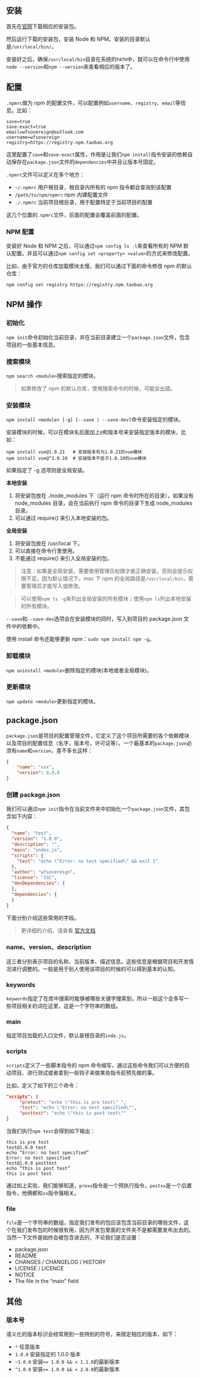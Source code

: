## 安装
首先在[官网](https://nodejs.org/en/#download)下载相应的安装包。

然后运行下载的安装包，安装 Node 和 NPM。安装的目录默认是`/usr/local/bin/`。

安装好之后，确保`/usr/local/bin`目录在系统的`PATH`中，就可以在命令行中使用`node --version`和`npm --version`来查看相应的版本了。

## 配置

`.npmrc`做为 npm 的配置文件，可以配置例如`username`、`registry`、`email`等信息。比如：

```
save=true
save-exact=true
email=wfsovereign@outlook.com
username=wfsovereign
registry=https://registry.npm.taobao.org
```

这里配置了`save`和`save-exact`属性，作用是让我们`npm install`指令安装的依赖自动保存在`package.json`文件的`dependencies`中并且让版本号固定。

`.npmrc`文件可以定义在多个地方：

* `~/.npmrc`  用户根目录，根目录内所有的 npm 指令都会查询到该配置
* `/path/to/npm/npmrc`  npm 内建配置文件
* `./.npmrc`  当前项目根目录，用于配置特定于当前项目的配置

这几个位置的`.npmrc`文件，后面的配置会覆盖前面的配置。

### NPM 配置

安装好 Node 和 NPM 之后，可以通过`npm config ls -l`来查看所有的 NPM 默认配置。并且可以通过`npm config set <property> <value>`的方式来修改配置。

比如，由于官方的仓库加载模块太慢，我们可以通过下面的命令修改 npm 的默认仓库：

`npm config set registry https://registry.npm.taobao.org`

## NPM 操作
### 初始化
`npm init`命令初始化当前目录，并在当前目录建立一个`package.json`文件，包含项目的一些基本信息。

### 搜索模块
`npm search <module>`搜索指定的模块。

> 如果修改了 npm 的默认仓库，使用搜索命令的时候，可能会出错。

### 安装模块
`npm install <module> [-g] [--save | --save-dev]`命令安装指定的模块。

安装模块的时候，可以在模块名后面加上`@`和版本号来安装指定版本的模块，比如：

```shell
npm install vue@1.0.21   # 安装版本号为1.0.21的vue模块
npm install vue@^1.0.10  # 安装版本不低于1.0.10的vue模块
```

如果指定了 -g 选项则是全局安装。

**本地安装**

1. 将安装包放在 ./node_modules 下（运行 npm 命令时所在的目录），如果没有 node_modules 目录，会在当前执行 npm 命令的目录下生成 node_modules 目录。
2. 可以通过 require() 来引入本地安装的包。

**全局安装**

1. 将安装包放在 /usr/local 下。
2. 可以直接在命令行里使用。
3. 不能通过 require() 来引入全局安装的包。

> 注意：如果是全局安装，需要使用管理员权限才能正确安装，否则会提示权限不足。因为默认情况下，mac 下 npm 的全局路径是`/usr/local/bin`，需要管理员才能写入或修改。

> 可以使用`npm ls -g`来列出全局安装的所有模块；使用`npm ls`列出本地安装的所有模块。

`--save`和`--save-dev`选项会在安装模块的同时，写入到项目的 package.json 文件中的依赖中。

使用 install 命令还能够更新 npm：`sudo npm install npm -g`。


### 卸载模块
`npm uninstall <module>`删除指定的模块(本地或者全局模块)。

### 更新模块
`npm update <module>`更新指定的模块。


## package.json

`package.json`是项目的配置管理文件，它定义了这个项目所需要的各个依赖模块以及项目的配置信息（名字，版本号，许可证等）。一个最基本的`package.json`必须有`name`和`version`，差不多长这样：

```json
{
	"name": "xxx",
	"version": 0.0.0
}
```

### 创建 package.json

我们可以通过`npm init`指令在当前文件夹中初始化一个`package.json`文件，其包含如下内容：

```json
{
  "name": "test",
  "version": "1.0.0",
  "description": "",
  "main": "index.js",
  "scripts": {
    "test": "echo \"Error: no test specified\" && exit 1"
  },
  "author": "wfsovereign",
  "license": "ISC",
  "devDependencies": {
  },
  "dependencies": {
  }
}
```

下面分别介绍这些常用的字段。

> 更详细的介绍，请查看 [官方文档](https://docs.npmjs.com/files/package.json)

### name、version、description

这三者分别表示项目的名称、当前版本、描述信息。这些信息是根据项目和开发情况进行调整的。一般是用于别人使用该项目的时候的可以得到基本的认知。

### keywords

`keywords`指定了在库中搜索时能够被哪些关键字搜索到，所以一般这个会多写一些项目相关的词在这里，这是一个字符串的数组。

### main

指定项目加载的入口文件，默认是根目录的`inde.js`。

### scripts

`scripts`定义了一些脚本指令的 npm 命令缩写，通过这些命令我们可以方便的启动项目、进行测试或者拿到一些钩子来做某些指令前预先做的事。

比如，定义了如下的三个命令：

```json
"scripts": {
	 "pretest": "echo \"this is pre test\" ", 
	 "test": "echo \"Error: no test specified\"",
	 "posttest": "echo \"this is post test\""
}
```

当我们执行`npm test`会得到如下输出：

```
this is pre test
test@1.0.0 test
echo “Error: no test specified”
Error: no test specified
test@1.0.0 posttest
echo “this is post test”
this is post test
```

通过如上实验，我们能够知道，`prexx`指令是一个预执行指令，`postxx`是一个后置指令，他俩都和`xx`指令强相关。

### file

`file`是一个字符串的数组，指定我们发布的包应该包含当前目录的哪些文件，这个在我们发布包的时候很有用，因为开发包里面的文件夹不是都需要发布出去的。当然一下文件是始终会被包含进去的，不论我们是否设置：

* package.json
* README
* CHANGES / CHANGELOG / HISTORY
* LICENSE / LICENCE
* NOTICE
* The file in the “main” field


## 其他

### 版本号

语义化的版本标识会经常用到一些特别的符号，来限定相应的版本，如下：

* `*` 任意版本
* `1.0.0` 安装指定的 1.0.0 版本
* `~1.0.0` 安装`>= 1.0.0 && < 1.1.0`的最新版本
* `^1.0.0` 安装`>= 1.0.0 && < 2.0.0`的最新版本



